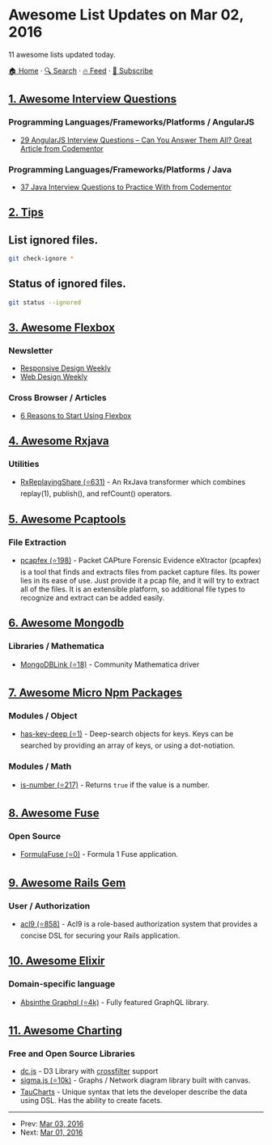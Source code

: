 # Awesome List Updates on Mar 02, 2016

11 awesome lists updated today.

[🏠 Home](/README.md) · [🔍 Search](https://test.trackawesomelist.com/search/) · [🔥 Feed](https://test.trackawesomelist.com/rss.xml) · [📮 Subscribe](https://trackawesomelist.us17.list-manage.com/subscribe?u=d2f0117aa829c83a63ec63c2f&id=36a103854c)



## [1. Awesome Interview Questions](/content/DopplerHQ/awesome-interview-questions/README.md)

### Programming Languages/Frameworks/Platforms / AngularJS

*   [29 AngularJS Interview Questions – Can You Answer Them All? Great Article from Codementor](https://www.codementor.io/angularjs/tutorial/angularjs-interview-questions-sample-answers)

### Programming Languages/Frameworks/Platforms / Java

*   [37 Java Interview Questions to Practice With from Codementor](https://www.codementor.io/java/tutorial/java-interview-sample-questions-answers)

## [2. Tips](/content/git-tips/tips/README.md)

## List ignored files.

```sh
git check-ignore *
```
## Status of ignored files.

```sh
git status --ignored
```

## [3. Awesome Flexbox](/content/afonsopacifer/awesome-flexbox/README.md)

### Newsletter

*   [Responsive Design Weekly](http://responsivedesignweekly.com/)
*   [Web Design Weekly](https://web-design-weekly.com/)

### Cross Browser / Articles

*   [6 Reasons to Start Using Flexbox](http://bitsofco.de/6-reasons-to-start-using-flexbox/?utm_campaign=CSS%2BLayout%2BNews\&utm_medium=email\&utm_source=CSS_Layout_News_31)

## [4. Awesome Rxjava](/content/eleventigers/awesome-rxjava/README.md)

### Utilities

*   [RxReplayingShare (⭐631)](https://github.com/JakeWharton/RxReplayingShare) - An RxJava transformer which combines replay(1), publish(), and refCount() operators.

## [5. Awesome Pcaptools](/content/caesar0301/awesome-pcaptools/README.md)

### File Extraction

*   [pcapfex (⭐198)](https://github.com/vikwin/pcapfex) - Packet CAPture Forensic Evidence eXtractor (pcapfex) is a tool that finds and extracts files from packet capture files. Its power lies in its ease of use. Just provide it a pcap file, and it will try to extract all of the files. It is an extensible platform, so additional file types to recognize and extract can be added easily.

## [6. Awesome Mongodb](/content/ramnes/awesome-mongodb/README.md)

### Libraries / Mathematica

*   [MongoDBLink (⭐18)](https://github.com/zbjornson/MongoDBLink) - Community Mathematica driver

## [7. Awesome Micro Npm Packages](/content/parro-it/awesome-micro-npm-packages/README.md)

### Modules / Object

*   [has-key-deep (⭐1)](https://github.com/ryanaghdam/has-key-deep) - Deep-search objects for keys. Keys can be searched by providing an array of keys, or using a dot-notiation.

### Modules / Math

*   [is-number (⭐217)](https://github.com/jonschlinkert/is-number) - Returns `true` if the value is a number.

## [8. Awesome Fuse](/content/fuse-compound/awesome-fuse/README.md)

### Open Source

*   [FormulaFuse (⭐0)](https://github.com/sanderdan/FormulaFuse) - Formula 1 Fuse application.

## [9. Awesome Rails Gem](/content/hothero/awesome-rails-gem/README.md)

### User / Authorization

*   [acl9 (⭐858)](https://github.com/be9/acl9/) - Acl9 is a role-based authorization system that provides a concise DSL for securing your Rails application.

## [10. Awesome Elixir](/content/h4cc/awesome-elixir/README.md)

### Domain-specific language

*   [Absinthe Graphql (⭐4k)](https://github.com/absinthe-graphql/absinthe) - Fully featured GraphQL library.

## [11. Awesome Charting](/content/zingchart/awesome-charting/README.md)

### Free and Open Source Libraries

*   [dc.js](https://dc-js.github.io/dc.js/) - D3 Library with [crossfilter](http://square.github.io/crossfilter/) support
*   [sigma.js (⭐10k)](https://github.com/jacomyal/sigma.js) - Graphs / Network diagram library built with canvas.
*   [TauCharts](https://www.taucharts.com/) - Unique syntax that lets the developer describe the data using DSL. Has the ability to create facets.

---

- Prev: [Mar 03, 2016](/content/2016/03/03/README.md)
- Next: [Mar 01, 2016](/content/2016/03/01/README.md)